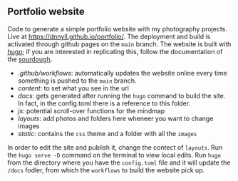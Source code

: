 ## Portfolio website

Code to generate a simple portfolio website with my photography projects. 
Live at https://dnnyll.github.io/portfolio/. 
The deployment and build is activated through github pages on the `main` branch. 
The website is built with [hugo](https://gohugo.io); if you are interested in replicating this, follow the documentation of the [sourdough](https://github.com/Jack-alope/sourgough-starter).

- *.github/workflows*: automatically updates the website online every time something is pushed to the `main` branch. 
- *content*: to set what you see in the url
- *docs*: gets generated after running the `hugo` command to build the site. In fact, in the config.toml there is a reference to this folder. 
- *js*: potential scroll-over functions for the mindmap
- *layouts*: add photos and folders here wheneer you want to change images
- *static*: contains the `css` theme and a folder with all the `images`

In order to edit the site and publish it, change the contect of `layouts`. Run the `hugo serve -D` command on the terminal to view local edits. Run `hugo` from the directory where you have the `config.toml` file and it will update the `/docs` fodler, from which the `workflows` to build the website pick up. 
